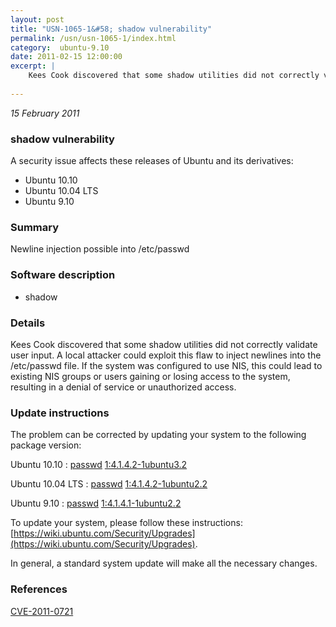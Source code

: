 ```yaml
---
layout: post
title: "USN-1065-1&#58; shadow vulnerability"
permalink: /usn/usn-1065-1/index.html
category:  ubuntu-9.10
date: 2011-02-15 12:00:00
excerpt: |
    Kees Cook discovered that some shadow utilities did not correctly validate user input. A local attacker could exploit this flaw to inject newlines into the /etc/passwd file. If the system was configured to use NIS, this could lead to existing NIS groups or users gaining or losing access to the system, resulting in a denial of service or unauthorized access. 
    
--- 
```

 
 

*15 February 2011*

### shadow vulnerability

A security issue affects these releases of Ubuntu and its derivatives:

* Ubuntu 10.10
* Ubuntu 10.04 LTS
* Ubuntu 9.10

### Summary

Newline injection possible into /etc/passwd 

### Software description

* shadow 

### Details

Kees Cook discovered that some shadow utilities did not correctly validate user input. A local attacker could exploit this flaw to inject newlines into the /etc/passwd file. If the system was configured to use NIS, this could lead to existing NIS groups or users gaining or losing access to the system, resulting in a denial of service or unauthorized access. 

### Update instructions

The problem can be corrected by updating your system to the following package version:

Ubuntu 10.10
 : [passwd](https://launchpad.net/ubuntu/+source/shadow) <span> [1:4.1.4.2-1ubuntu3.2](https://launchpad.net/ubuntu/+source/shadow/1:4.1.4.2-1ubuntu3.2) </span> 

Ubuntu 10.04 LTS
 : [passwd](https://launchpad.net/ubuntu/+source/shadow) <span> [1:4.1.4.2-1ubuntu2.2](https://launchpad.net/ubuntu/+source/shadow/1:4.1.4.2-1ubuntu2.2) </span> 

Ubuntu 9.10
 : [passwd](https://launchpad.net/ubuntu/+source/shadow) <span> [1:4.1.4.1-1ubuntu2.2](https://launchpad.net/ubuntu/+source/shadow/1:4.1.4.1-1ubuntu2.2) </span> 

To update your system, please follow these instructions: [https://wiki.ubuntu.com/Security/Upgrades](https://wiki.ubuntu.com/Security/Upgrades).

In general, a standard system update will make all the necessary changes. 

### References

 
 [CVE-2011-0721](http://people.ubuntu.com/~ubuntu-security/cve/CVE-2011-0721)
 


